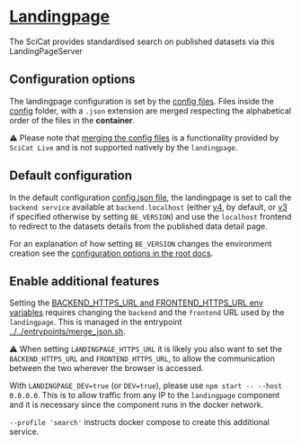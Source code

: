 # [Landingpage](https://github.com/SciCatProject/LandingPageServer)

The SciCat provides standardised search on published datasets via this LandingPageServer

## Configuration options

The landingpage configuration is set by the [config files](./config/). Files inside the [config](./config/) folder, with
a `.json` extension are merged respecting the alphabetical order of the files in the **container**.

:warning: Please note that [merging the config files](../../entrypoints/merge_json.sh) is a functionality provided by
`SciCat Live` and is not supported natively by the `landingpage`.

## Default configuration

In the default configuration [config.json file](./config/config.json), the landingpage is set to call the
`backend service` available at `backend.localhost` (either [v4](../backend/services/v4/), by default, or
[v3](../backend/services/v3/) if specified otherwise by setting `BE_VERSION`) and use the `localhost` frontend to
redirect to the datasets details from the published data detail page.

For an explanation of how setting `BE_VERSION` changes the environment creation see the
[configuration options in the root docs](../../README.md#docker-compose-profiles-and-env-variables-configuration-options).

## Enable additional features

Setting the [BACKEND_HTTPS_URL and FRONTEND_HTTPS_URL env variables](../../.env) requires changing the `backend` and the
`frontend` URL used by the `landingpage`. This is managed in the entrypoint
[../../entrypoints/merge_json.sh](../../entrypoints/merge_json.sh).

:warning: When setting `LANDINGPAGE_HTTPS_URL` it is likely you also want to set the `BACKEND_HTTPS_URL` and
`FRONTEND_HTTPS_URL`, to allow the communication between the two wherever the browser is accessed.

With `LANDINGPAGE_DEV=true`  (or `DEV=true`), please use `npm start -- --host 0.0.0.0`. This is to allow traffic from any IP to the `landingpage`
component and it is necessary since the component runs in the docker network.

`--profile 'search'` instructs docker compose to create this additional service.
